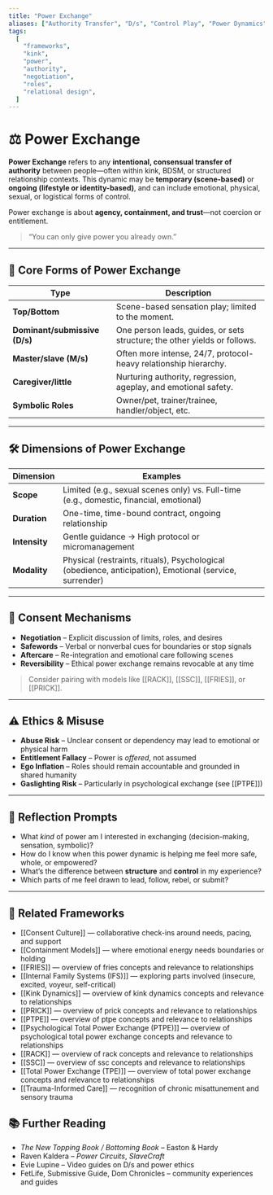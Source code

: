 ```yaml
---
title: "Power Exchange"
aliases: ["Authority Transfer", "D/s", "Control Play", "Power Dynamics"]
tags:
  [
    "frameworks",
    "kink",
    "power",
    "authority",
    "negotiation",
    "roles",
    "relational design",
  ]
---
```


<!-- @format -->

# ⚖️ Power Exchange

**Power Exchange** refers to any **intentional, consensual transfer of authority** between people—often within kink, BDSM, or structured relationship contexts. This dynamic may be **temporary (scene-based)** or **ongoing (lifestyle or identity-based)**, and can include emotional, physical, sexual, or logistical forms of control.

Power exchange is about **agency, containment, and trust**—not coercion or entitlement.

> “You can only give power you already own.”

---

## 🧠 Core Forms of Power Exchange

| Type                          | Description                                                               |
| ----------------------------- | ------------------------------------------------------------------------- |
| **Top/Bottom**                | Scene-based sensation play; limited to the moment.                        |
| **Dominant/submissive (D/s)** | One person leads, guides, or sets structure; the other yields or follows. |
| **Master/slave (M/s)**        | Often more intense, 24/7, protocol-heavy relationship hierarchy.          |
| **Caregiver/little**          | Nurturing authority, regression, ageplay, and emotional safety.           |
| **Symbolic Roles**            | Owner/pet, trainer/trainee, handler/object, etc.                          |

---

## 🛠 Dimensions of Power Exchange

| Dimension     | Examples                                                                                                |
| ------------- | ------------------------------------------------------------------------------------------------------- |
| **Scope**     | Limited (e.g., sexual scenes only) vs. Full-time (e.g., domestic, financial, emotional)                 |
| **Duration**  | One-time, time-bound contract, ongoing relationship                                                     |
| **Intensity** | Gentle guidance → High protocol or micromanagement                                                      |
| **Modality**  | Physical (restraints, rituals), Psychological (obedience, anticipation), Emotional (service, surrender) |

---

## 🔐 Consent Mechanisms

- **Negotiation** – Explicit discussion of limits, roles, and desires
- **Safewords** – Verbal or nonverbal cues for boundaries or stop signals
- **Aftercare** – Re-integration and emotional care following scenes
- **Reversibility** – Ethical power exchange remains revocable at any time

> Consider pairing with models like [[RACK]], [[SSC]], [[FRIES]], or [[PRICK]].

---

## ⚠️ Ethics & Misuse

- **Abuse Risk** – Unclear consent or dependency may lead to emotional or physical harm
- **Entitlement Fallacy** – Power is _offered_, not assumed
- **Ego Inflation** – Roles should remain accountable and grounded in shared humanity
- **Gaslighting Risk** – Particularly in psychological exchange (see [[PTPE]])

---

## 💬 Reflection Prompts

- What _kind_ of power am I interested in exchanging (decision-making, sensation, symbolic)?
- How do I know when this power dynamic is helping me feel more safe, whole, or empowered?
- What’s the difference between **structure** and **control** in my experience?
- Which parts of me feel drawn to lead, follow, rebel, or submit?

---

## 🔗 Related Frameworks

- [[Consent Culture]] — collaborative check-ins around needs, pacing, and support
- [[Containment Models]] — where emotional energy needs boundaries or holding
- [[FRIES]] — overview of fries concepts and relevance to relationships
- [[Internal Family Systems (IFS)]] — exploring parts involved (insecure, excited, voyeur, self-critical)
- [[Kink Dynamics]] — overview of kink dynamics concepts and relevance to relationships
- [[PRICK]] — overview of prick concepts and relevance to relationships
- [[PTPE]] — overview of ptpe concepts and relevance to relationships
- [[Psychological Total Power Exchange (PTPE)]] — overview of psychological total power exchange concepts and relevance to relationships
- [[RACK]] — overview of rack concepts and relevance to relationships
- [[SSC]] — overview of ssc concepts and relevance to relationships
- [[Total Power Exchange (TPE)]] — overview of total power exchange concepts and relevance to relationships
- [[Trauma-Informed Care]] — recognition of chronic misattunement and sensory trauma

## 📚 Further Reading

- _The New Topping Book / Bottoming Book_ – Easton & Hardy
- Raven Kaldera – _Power Circuits_, _SlaveCraft_
- Evie Lupine – Video guides on D/s and power ethics
- FetLife, Submissive Guide, Dom Chronicles – community experiences and guides
